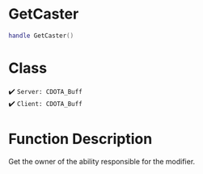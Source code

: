 # GetCaster
```lua
handle GetCaster()
```
# Class
✔️ `Server: CDOTA_Buff`  
✔️ `Client: CDOTA_Buff`  

# Function Description
Get the owner of the ability responsible for the modifier.
